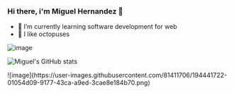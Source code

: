 ### Hi there, i'm Miguel Hernandez 👋

- 🌱 I’m currently learning software development for web
- 🐙 I like octopuses

![image](https://user-images.githubusercontent.com/81411706/187322064-818aaf55-d315-4888-8489-126e2b04c98f.png)

![Miguel's GitHub stats](https://github-readme-stats.vercel.app/api?username=MiguelAdrianHV&show_icons=true&theme=tokyonight)
<div></div>
![image](https://user-images.githubusercontent.com/81411706/194441722-01054d09-9177-43ca-a9ed-3cae8e184b70.png)

<!--
**MiguelAdrianHV/MiguelAdrianHV** is a ✨ _special_ ✨ repository because its `README.md` (this file) appears on your GitHub profile.

Here are some ideas to get you started:

- 🔭 I’m currently working on ...
- 🌱 I’m currently learning ...
- 👯 I’m looking to collaborate on ...
- 🤔 I’m looking for help with ...
- 💬 Ask me about ...
- 📫 How to reach me: ...
- 😄 Pronouns: ...
- ⚡ Fun fact: ...
-->




